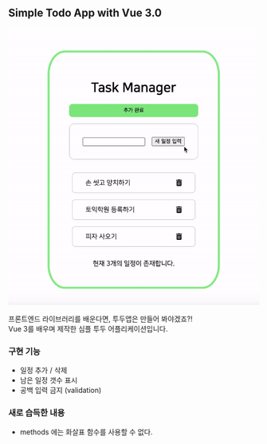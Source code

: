 ## Simple Todo App with Vue 3.0

![screenshot](./screenshot.gif)

프론트엔드 라이브러리를 배운다면, 투두앱은 만들어 봐야겠죠?!  
Vue 3를 배우며 제작한 심플 투두 어플리케이션입니다.

### 구현 기능

- 일정 추가 / 삭제
- 남은 일정 갯수 표시
- 공백 입력 금지 (validation)

### 새로 습득한 내용

- methods 에는 화살표 함수를 사용할 수 없다.
